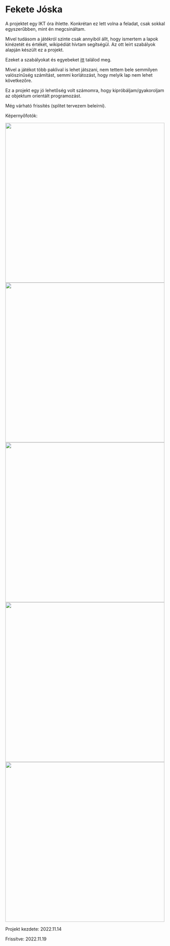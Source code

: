 Fekete Jóska
=============
A projektet egy IKT óra ihlette.
Konkrétan ez lett volna a feladat, csak sokkal egyszerűbben, mint én megcsináltam.

Mivel tudásom a játékról szinte csak annyiból állt, hogy ismertem a lapok kinézetét és értékét, wikipédiát hívtam segítségül.
Az ott leírt szabályok alapján készült ez a projekt.

Ezeket a szabályokat és egyebeket [itt](https://hu.wikipedia.org/wiki/Huszonegy) találod meg.

Mivel a játékot több paklival is lehet játszani, nem tettem bele semmilyen valószínűség számítást, semmi korlátozást, hogy melyik lap nem lehet következőre.

Ez a projekt egy jó lehetőség volt számomra, hogy kipróbáljam/gyakoroljam az objektum orientált programozást.

Még várható frissítés (splitet tervezem beleírni).

Képernyőfotók:

<img src="https://media.discordapp.net/attachments/1043474678011920394/1043474697473495060/image.png" width="500"/>

<img src="https://media.discordapp.net/attachments/1043474678011920394/1043475456306987059/image.png" width="500"/>

<img src="https://media.discordapp.net/attachments/1043474678011920394/1043475941017534484/image.png" width="500"/>

<img src="https://media.discordapp.net/attachments/1043474678011920394/1043476383168471040/image.png" width="500"/>

<img src="https://media.discordapp.net/attachments/1043474678011920394/1043477181021569134/image.png" width="500"/>

Projekt kezdete: 2022.11.14

Frissítve: 2022.11.19
